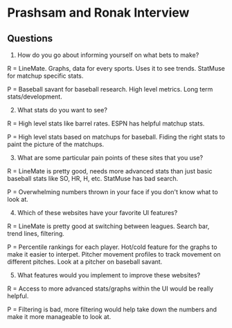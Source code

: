 # Prashsam and Ronak Interview

## Questions

1. How do you go about informing yourself on what bets to make? 

R = LineMate. Graphs, data for every sports. Uses it to see trends. StatMuse for matchup specific stats. 

P = Baseball savant for baseball research. High level metrics. Long term stats/development. 

2. What stats do you want to see?

R = High level stats like barrel rates. ESPN has helpful matchup stats. 

P = High level stats based on matchups for baseball. Fiding the right stats to paint the picture of the matchups.

3. What are some particular pain points of these sites that you use? 

R = LineMate is pretty good, needs more advanced stats than just basic baseball stats like SO, HR, H, etc. StatMuse has bad search.

P = Overwhelming numbers thrown in your face if you don't know what to look at. 

4. Which of these websites have your favorite UI features? 

R = LineMate is pretty good at switching between leagues. Search bar, trend lines, filtering. 

P = Percentile rankings for each player. Hot/cold feature for the graphs to make it easier to interpet. Pitcher movement profiles to track movement on different pitches. Look at a pitcher on baseball savant. 

5. What features would you implement to improve these websites? 

R = Access to more advanced stats/graphs within the UI would be really helpful. 

P = Filtering is bad, more filtering would help take down the numbers and make it more manageable to look at. 


